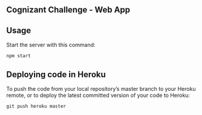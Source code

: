 Cognizant Challenge - Web App
-----------------------------

Usage
-----
 
Start the server with this command:
 
```
npm start
```

Deploying code in Heroku
------------------------

To push the code from your local repository’s master branch to your Heroku remote,
or to deploy the latest committed version of your code to Heroku:

```
git push heroku master
```
